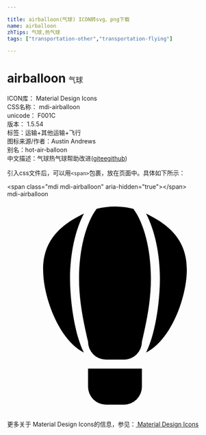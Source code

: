 ```yaml
---

title: airballoon(气球) ICON转svg、png下载
name: airballoon
zhTips: 气球,热气球
tags: ["transportation-other","transportation-flying"]

---
```


# airballoon  <small style="font-size: 60%;font-weight: 100">气球</small>


<div class="detail-page">
<p>
<span>
ICON库：
<span class="badge-secondary badge">Material Design Icons</span> 
</span>
<br/>
<span>
CSS名称：
<span class="badge-secondary badge">mdi-airballoon</span> 
</span>
<br/>
<span>
unicode：
<span class="badge-secondary badge">F001C</span> 
<copy-btn content='F001C' btn-title=""></copy-btn>
<copy-btn :content='String.fromCodePoint(parseInt("F001C", 16))' btn-title="复制U"></copy-btn>
</span>
<br/>
<span>
版本：
<span class="badge-secondary badge">1.5.54</span> 
</span><br/><span>标签：<span class="badge-light badge"><router-link to="/tags/transportation-other.html">运输+其他</router-link></span><span class="badge-light badge"><router-link to="/tags/transportation-flying.html">运输+飞行</router-link></span></span>
<br/>
<span>图标来源/作者：<span class="badge-light badge">Austin Andrews</span></span> 
<br/>
<span>别名：<span class="badge-light badge">hot-air-balloon</span></span><br/><span class="zh-detail">中文描述：<span class="badge-primary badge">气球</span><span class="badge-primary badge">热气球</span><span class="help-link"><span>帮助改进</span>(<a href="https://gitee.com/liuwave/icon-helper/edit/master/json/material/airballoon.json" target="_blank" rel="noopener noreferrer">gitee</a><a href="https://github.com/liuwave/icon-helper/edit/master/json/material/airballoon.json" target="_blank" rel="noopener noreferrer">github</a></span>)</span><br/>
</p>
</div>
<div class="alert alert-dark">
  <i class="mdi mdi-airballoon mdi-48px"></i>
  <i class="mdi mdi-airballoon mdi-36px"></i>
  <i class="mdi mdi-airballoon mdi-24px"></i>
  <i class="mdi mdi-airballoon mdi-18px"></i>
</div>
<div>
  <p>引入css文件后，可以用<code>&lt;span&gt;</code>包裹，放在页面中。具体如下所示：    
  </p>
  <div class="alert alert-primary" style="font-size: 14px">
    &lt;span class="mdi mdi-airballoon" aria-hidden="true"&gt;&lt;/span&gt;
    <copy-btn content='<span class="mdi mdi-airballoon" aria-hidden="true"></span>'></copy-btn>
  </div>
  <div class="alert alert-secondary">
    <i class="mdi mdi-airballoon"
    style="font-size: 24px"
    aria-hidden="true"></i> mdi-airballoon
    <copy-btn content="mdi-airballoon" btn-title="复制图标名称"></copy-btn>
  </div>
</div>
<div id="svg" class="svg-wrap">
<svg xmlns="http://www.w3.org/2000/svg" viewBox="0 0 24 24"><path d="M11,23A2,2 0 0,1 9,21V19H15V21A2,2 0 0,1 13,23H11M12,1C12.71,1 13.39,1.09 14.05,1.26C15.22,2.83 16,5.71 16,9C16,11.28 15.62,13.37 15,16A2,2 0 0,1 13,18H11A2,2 0 0,1 9,16C8.38,13.37 8,11.28 8,9C8,5.71 8.78,2.83 9.95,1.26C10.61,1.09 11.29,1 12,1M20,8C20,11.18 18.15,15.92 15.46,17.21C16.41,15.39 17,11.83 17,9C17,6.17 16.41,3.61 15.46,1.79C18.15,3.08 20,4.82 20,8M4,8C4,4.82 5.85,3.08 8.54,1.79C7.59,3.61 7,6.17 7,9C7,11.83 7.59,15.39 8.54,17.21C5.85,15.92 4,11.18 4,8Z" /></svg>
</div>
<detail full-name='mdi-airballoon'></detail>
    
<div><p>更多关于 Material Design Icons的信息，参见：<a target="_blank" href="https://iconhelper.cn/material.html"> Material Design Icons</a>
</p></div>
